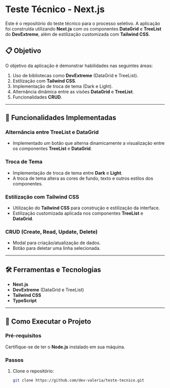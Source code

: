 # Teste Técnico - Next.js

Este é o repositório do teste técnico para o processo seletivo. A aplicação foi construída utilizando **Next.js** com os componentes **DataGrid** e **TreeList** do **DevExtreme**, além de estilização customizada com **Tailwind CSS**.

## 📋 Objetivo

O objetivo da aplicação é demonstrar habilidades nas seguintes áreas:
1. Uso de bibliotecas como **DevExtreme** (DataGrid e TreeList).
2. Estilização com **Tailwind CSS**.
3. Implementação de troca de tema (Dark e Light).
4. Alternância dinâmica entre as visões **DataGrid** e **TreeList**.
5. Funcionalidades **CRUD**.

---

## 🎯 Funcionalidades Implementadas

### Alternância entre TreeList e DataGrid
- Implementado um botão que alterna dinamicamente a visualização entre os componentes **TreeList** e **DataGrid**.

### Troca de Tema
- Implementação de troca de tema entre **Dark** e **Light**.
- A troca de tema altera as cores de fundo, texto e outros estilos dos componentes.

### Estilização com Tailwind CSS
- Utilização do **Tailwind CSS** para construção e estilização da interface.
- Estilização customizada aplicada nos componentes **TreeList** e **DataGrid**.

### CRUD (Create, Read, Update, Delete)
- Modal para criação/atualização de dados.
- Botão para deletar uma linha selecionada.

---

## 🛠️ Ferramentas e Tecnologias

- **Next.js**
- **DevExtreme** (DataGrid e TreeList)
- **Tailwind CSS**
- **TypeScript**

---

## 🚀 Como Executar o Projeto

### Pré-requisitos
Certifique-se de ter o **Node.js** instalado em sua máquina.

### Passos
1. Clone o repositório:
   ```bash
   git clone https://github.com/dev-valeria/teste-tecnico.git

